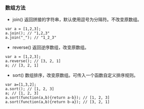 ### 数组方法
* join() 返回拼接的字符串，默认使用逗号为分隔符。不改变原数组。
```
var a = [1,2,3]; 
a.join(); // "1,2,3"
a.join("_"); // "1_2_3"
```
* reverse() 返回逆序数组，改变原数组。
```
var a = [1,2,3]; 
a.reverse(); // [3, 2, 1]
a; // [3, 2, 1]
```
* sort() 数组排序，改变原数组。可传入一个函数自定义排序规则。
```
var a=[1,3,2];
a.sort(); // [1, 2, 3]
a; // [1, 2, 3]
a.sort(function(a,b){return a-b}); // [1, 2, 3]
a.sort(function(a,b){return b-a}); // [3, 2, 1]
```